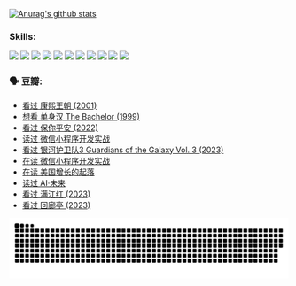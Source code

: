
[![Anurag's github stats](https://github-readme-stats.vercel.app/api?username=w940853815)](https://github.com/anuraghazra/github-readme-stats)

### Skills:

<code><img height="32" src="https://cdn.jsdelivr.net/npm/simple-icons@v5/icons/python.svg"></code>
<code><img height="32" src="https://cdn.jsdelivr.net/npm/simple-icons@v5/icons/javascript.svg"></code>
<code><img height="32" src="https://cdn.jsdelivr.net/npm/simple-icons@v5/icons/django.svg"></code>
<code><img height="32" src="https://cdn.jsdelivr.net/npm/simple-icons@v5/icons/flask.svg"></code>
<code><img height="32" src="https://cdn.jsdelivr.net/npm/simple-icons@v5/icons/vuetify.svg"></code>
<code><img height="32" src="https://cdn.jsdelivr.net/npm/simple-icons@v5/icons/git.svg"></code>
<code><img height="32" src="https://cdn.jsdelivr.net/npm/simple-icons@v5/icons/docker.svg"></code>
<code><img height="32" src="https://cdn.jsdelivr.net/npm/simple-icons@v5/icons/postgresql.svg"></code>
<code><img height="32" src="https://cdn.jsdelivr.net/npm/simple-icons@v5/icons/elasticsearch.svg"></code>
<code><img height="32" src="https://cdn.jsdelivr.net/npm/simple-icons@v5/icons/macos.svg"></code>
<code><img height="32" src="https://cdn.jsdelivr.net/npm/simple-icons@v5/icons/linux.svg"></code>

### 🗣 豆瓣:

<!-- DOUBAN-ACTIVITIES:START -->
- [看过 康熙王朝‎ (2001)](https://www.douban.com/people/136069238/status/4254396418/?_i=85484713)
- [想看 单身汉 The Bachelor‎ (1999)](https://www.douban.com/people/136069238/status/4250318861/?_i=85484713)
- [看过 保你平安‎ (2022)](https://www.douban.com/people/136069238/status/4239139510/?_i=85484713)
- [读过 微信小程序开发实战](https://www.douban.com/people/136069238/status/4237321528/?_i=85484713)
- [看过 银河护卫队3 Guardians of the Galaxy Vol. 3‎ (2023)](https://www.douban.com/people/136069238/status/4236631849/?_i=85484713)
- [在读 微信小程序开发实战](https://www.douban.com/people/136069238/status/4230177692/?_i=85484713)
- [在读 美国增长的起落](https://www.douban.com/people/136069238/status/4220055912/?_i=85484713)
- [读过 AI·未来](https://www.douban.com/people/136069238/status/4220054171/?_i=85484713)
- [看过 满江红‎ (2023)](https://www.douban.com/people/136069238/status/4219146433/?_i=85484713)
- [看过 回廊亭‎ (2023)](https://www.douban.com/people/136069238/status/4215992758/?_i=85484713)
<!-- DOUBAN-ACTIVITIES:END -->


![Snake animation](https://raw.githubusercontent.com/w940853815/w940853815/output/github-contribution-grid-snake.svg)

<!--
**w940853815/w940853815** is a ✨ _special_ ✨ repository because its `README.md` (this file) appears on your GitHub profile.

Here are some ideas to get you started:

- 🔭 I’m currently working on ...
- 🌱 I’m currently learning ...
- 👯 I’m looking to collaborate on ...
- 🤔 I’m looking for help with ...
- 💬 Ask me about ...
- 📫 How to reach me: ...
- 😄 Pronouns: ...
- ⚡ Fun fact: ...
-->
